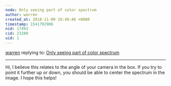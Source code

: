 ```yaml
---
node: Only seeing part of color spectrum
author: warren
created_at: 2018-11-09 19:49:46 +0000
timestamp: 1541792986
nid: 17493
cid: 23280
uid: 1
---
```




[warren](../profile/warren) replying to: [Only seeing part of color spectrum](../notes/msolomon/11-08-2018/only-seeing-part-of-color-spectrum)

----
Hi, I believe this relates to the angle of your camera in the box. If you try to point it further up or down, you should be able to center the spectrum in the image. I hope this helps!
  
